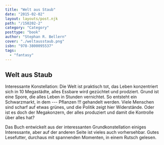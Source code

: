 ```yaml
---
title: "Welt aus Staub"
date: "2015-02-02"
layout: layouts/post.njk
path: "/150202-2"
category: "Category"
posttype: "book"
author: "Stephan R. Bellern"
cover: "./weltausstaub.png"
isbn: "978-3800095537"
tags:
  - "fantasy"
---
```

## Welt aus Staub

Interessante Konstellation: Die Welt ist praktisch tot, das Leben konzentriert sich in 10 Megastädte, alles
Essbare wird gezüchtet und prodziert. Grund ist eine Spore, die alles Leben in Stunden vernichtet. So entsteht
ein Schwarzmarkt, in dem --- Pflanzen !!! gehandelt werden. Viele Menschen sind scharf auf etwas grünes,
und die Politik zeigt hier Widerstände. Oder ist es doch der Megakonzern, der alles produziert und damit die
Kontrolle über alles hat?

Das Buch entwickelt aus der interessanten Grundkonstellation einiges Interessante, aber auf der anderen Seite
ist vieles auch vorhersehbar. Gutes Lesefutter, durchaus mit spannenden Momenten, in einem Rutsch gelesen.
